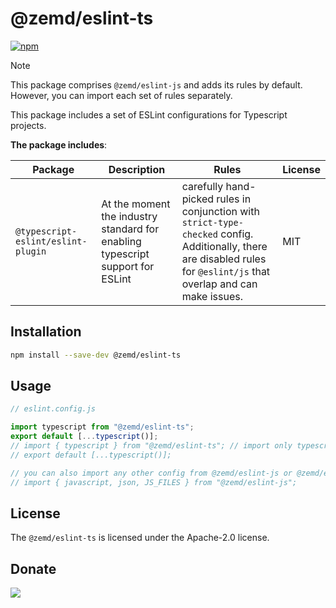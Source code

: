 # @zemd/eslint-ts

[![npm](https://img.shields.io/npm/v/@zemd/eslint-ts?color=0000ff&label=npm&labelColor=000)](https://npmjs.com/package/@zemd/eslint-ts)

> [!NOTE]  
> This package comprises `@zemd/eslint-js` and adds its rules by default. However, you can import each set of rules separately.

This package includes a set of ESLint configurations for Typescript projects.

**The package includes**:

| Package                            | Description                                                                    | Rules                                                                                                                                                                   | License |
| ---------------------------------- | ------------------------------------------------------------------------------ | ----------------------------------------------------------------------------------------------------------------------------------------------------------------------- | ------- |
| `@typescript-eslint/eslint-plugin` | At the moment the industry standard for enabling typescript support for ESLint | carefully hand-picked rules in conjunction with `strict-type-checked` config. Additionally, there are disabled rules for `@eslint/js` that overlap and can make issues. | MIT     |

## Installation

```bash
npm install --save-dev @zemd/eslint-ts
```

## Usage

```javascript
// eslint.config.js

import typescript from "@zemd/eslint-ts";
export default [...typescript()];
// import { typescript } from "@zemd/eslint-ts"; // import only typescript config
// export default [...typescript()];

// you can also import any other config from @zemd/eslint-js or @zemd/eslint-common
// import { javascript, json, JS_FILES } from "@zemd/eslint-js";
```

## License

The `@zemd/eslint-ts` is licensed under the Apache-2.0 license.

## Donate

[![](https://img.shields.io/static/v1?label=UNITED24&message=support%20Ukraine&color=blue)](https://u24.gov.ua/)
